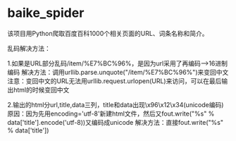 # baike_spider
该项目用Python爬取百度百科1000个相关页面的URL、词条名称和简介。

乱码解决方法：

1.如果是URL部分乱码/item/%E7%BC%96%，是因为url采用了再编码-->16进制编码
解决方法：调用urllib.parse.unquote("/item/%E7%BC%96%")来变回中文
注意：变回中文的URL无法用urllib.request.urlopen(URL)来访问，可以在最后输出html的时候变回中文

2.输出的html分url,title,data三列，title和data出现\x96\x12\x34(unicode编码)
原因：因为先用encoding='utf-8'新建html文件，然后又fout.write("<td>%s</td>" % data['title'].encode('utf-8))又编码成unicode
解决方法：直接fout.write("<td>%s</td>" % data['title'])
